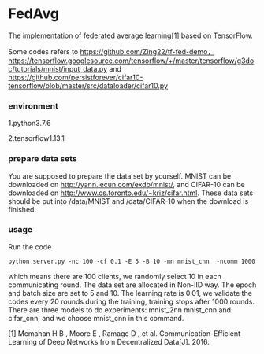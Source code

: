 # FedAvg

The implementation of federated average learning[1]  based on TensorFlow.

Some codes refers to https://github.com/Zing22/tf-fed-demo， https://tensorflow.googlesource.com/tensorflow/+/master/tensorflow/g3doc/tutorials/mnist/input_data.py and  https://github.com/persistforever/cifar10-tensorflow/blob/master/src/dataloader/cifar10.py

### environment

1.python3.7.6

2.tensorflow1.13.1

### prepare data sets

You are supposed to prepare the data set by yourself. MNIST can be downloaded on http://yann.lecun.com/exdb/mnist/, and CIFAR-10 can be downloaded on http://www.cs.toronto.edu/~kriz/cifar.html. These data sets should be put into /data/MNIST and /data/CIFAR-10 when the download is finished.

### usage

Run the code

```asp
python server.py -nc 100 -cf 0.1 -E 5 -B 10 -mn mnist_cnn  -ncomm 1000 -iid 0 -lr 0.01 -vf 20
```

which means there are 100 clients,  we randomly select 10 in each communicating round.  The data set are allocated in Non-IID way.  The epoch and batch size are set to 5 and 10. The learning rate is 0.01, we validate the codes every 20 rounds during the training, training stops after 1000 rounds. There are three models to do experiments: mnist_2nn mnist_cnn and cifar_cnn, and we choose mnist_cnn in this command.



[1] Mcmahan H B , Moore E , Ramage D , et al. Communication-Efficient Learning of Deep Networks from Decentralized Data[J]. 2016.